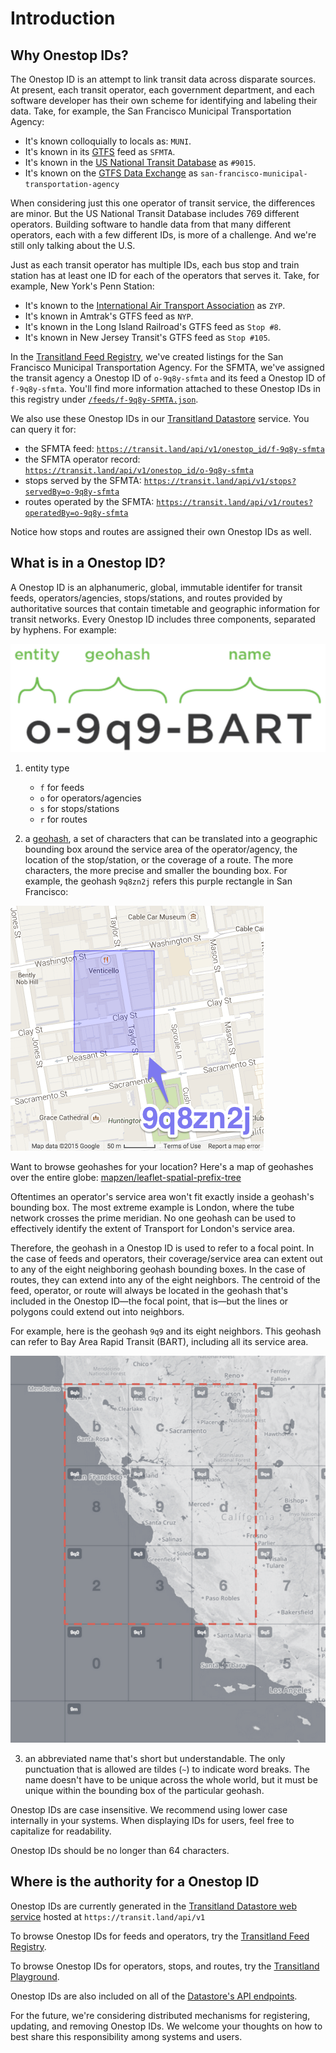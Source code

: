 # Introduction

## Why Onestop IDs?

The Onestop ID is an attempt to link transit data across disparate sources. At present, each transit operator, each government department, and each software developer has their own scheme for identifying and labeling their data. Take, for example, the San Francisco Municipal Transportation Agency:

* It's known colloquially to locals as: `MUNI`.
* It's known in its [GTFS](https://en.wikipedia.org/wiki/General_Transit_Feed_Specification) feed as `SFMTA`.
* It's known in the [US National Transit Database](http://www.ntdprogram.gov) as `#9015`.
* It's known on the [GTFS Data Exchange](http://www.gtfs-data-exchange.com/) as `san-francisco-municipal-transportation-agency`

When considering just this one operator of transit service, the differences are minor. But the US National Transit Database includes 769 different operators. Building software to handle data from that many different operators, each with a few different IDs, is more of a challenge. And we're still only talking about the U.S.

Just as each transit operator has multiple IDs, each bus stop and train station has at least one ID for each of the operators that serves it. Take, for example, New York's Penn Station:

* It's known to the [International Air Transport Association](https://en.wikipedia.org/wiki/International_Air_Transport_Association_airport_code) as `ZYP`.
* It's known in Amtrak's GTFS feed as `NYP`.
* It's known in the Long Island Railroad's GTFS feed as `Stop #8`.
* It's known in New Jersey Transit's GTFS feed as `Stop #105`.

In the [Transitland Feed Registry](https://github.com/transitland/transitland-feed-registry), we've created listings for the San Francisco Municipal Transportation Agency. For the SFMTA, we've assigned the transit agency a Onestop ID of `o-9q8y-sfmta` and its feed a Onestop ID of `f-9q8y-sfmta`. You'll find more information attached to these Onestop IDs in this registry under [`/feeds/f-9q8y-SFMTA.json`](https://github.com/transitland/transitland-feed-registry/blob/master/feeds/f-9q8y-sfmta.json).

We also use these Onestop IDs in our [Transitland Datastore](https://github.com/transitland/transitland-datastore) service. You can query it for:

- the SFMTA feed: [`https://transit.land/api/v1/onestop_id/f-9q8y-sfmta`](https://transit.land/api/v1/onestop_id/f-9q8y-sfmta)
- the SFMTA operator record: [`https://transit.land/api/v1/onestop_id/o-9q8y-sfmta`](https://transit.land/api/v1/onestop_id/o-9q8y-sfmta)
- stops served by the SFMTA: [`https://transit.land/api/v1/stops?servedBy=o-9q8y-sfmta`](https://transit.land/api/v1/stops?servedBy=o-9q8y-sfmta)
- routes operated by the SFMTA:
[`https://transit.land/api/v1/routes?operatedBy=o-9q8y-sfmta`](https://transit.land/api/v1/routes?operatedBy=o-9q8y-sfmta)

Notice how stops and routes are assigned their own Onestop IDs as well.

## What is in a Onestop ID?

A Onestop ID is an alphanumeric, global, immutable identifer for transit feeds, operators/agencies, stops/stations, and routes provided by authoritative sources that contain timetable and geographic information for transit networks. Every Onestop ID includes three components, separated by hyphens. For example:

![an example of a Onestop ID: 0-9q9-BART](images/onestop_id_example.png)

1. entity type

    - `f` for feeds
    - `o` for operators/agencies
    - `s` for stops/stations
    - `r` for routes

2. a [geohash](http://en.wikipedia.org/wiki/Geohash), a set of characters that can be translated into a geographic bounding box around the service area of the operator/agency, the location of the stop/station, or the coverage of a route. The more characters, the more precise and smaller the bounding box. For example, the geohash `9q8zn2j` refers this purple rectangle in San Francisco:

  ![map showing an example geohash in San Francisco](images/geohash_example.png)

  Want to browse geohashes for your location? Here's a map of geohashes over the entire globe: [mapzen/leaflet-spatial-prefix-tree](http://mapzen.github.io/leaflet-spatial-prefix-tree/)

  Oftentimes an operator's service area won't fit exactly inside a geohash's bounding box. The most extreme example is London, where the tube network crosses the prime meridian. No one geohash can be used to effectively identify the extent of Transport for London's service area.

  Therefore, the geohash in a Onestop ID is used to refer to a focal point. In the case of feeds and operators, their coverage/service area can extent out to any of the eight neighboring geohash bounding boxes. In the case of routes, they can extend into any of the eight neighbors. The centroid of the feed, operator, or route will always be located in the geohash that's included in the Onestop ID&mdash;the focal point, that is&mdash;but the lines or polygons could extend out into neighbors.

  For example, here is the geohash `9q9` and its eight neighbors. This geohash can refer to Bay Area Rapid Transit (BART), including all its service area.

  ![map showing a geohash bounding box surrounded by its eight neighbors](images/geohash_operator_focal_point.png)

3. an abbreviated name that's short but understandable. The only punctuation that is allowed are tildes (`~`) to indicate word breaks. The name doesn't have to be unique across the whole world, but it must be unique within the bounding box of the particular geohash.

Onestop IDs are case insensitive. We recommend using lower case internally in your systems. When displaying IDs for users, feel free to capitalize for readability.

Onestop IDs should be no longer than 64 characters.


## Where is the authority for a Onestop ID

Onestop IDs are currently generated in the [Transitland Datastore web service](https://github.com/transitland/transitland-datastore) hosted at `https://transit.land/api/v1`

To browse Onestop IDs for feeds and operators, try the [Transitland Feed Registry](https://transit.land/feed-registry).

To browse Onestop IDs for operators, stops, and routes, try the [Transitland Playground](https://transit.land/playground).

Onestop IDs are also included on all of the [Datastore's API endpoints](https://github.com/transitland/transitland-datastore/blob/master/README.md#api-endpoints).

For the future, we're considering distributed mechanisms for registering, updating, and removing Onestop IDs. We welcome your thoughts on how to best share this responsibility among systems and users.
